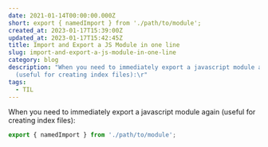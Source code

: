 ```yaml
---
date: 2021-01-14T00:00:00.000Z
short: export { namedImport } from './path/to/module';
created_at: 2023-01-17T15:39:00Z
updated_at: 2023-01-17T15:42:45Z
title: Import and Export a JS Module in one line
slug: import-and-export-a-js-module-in-one-line
category: blog
description: "When you need to immediately export a javascript module again
  (useful for creating index files):\r"
tags:
  - TIL
---
```



When you need to immediately export a javascript module again (useful for creating index files):

```js
export { namedImport } from './path/to/module';
```